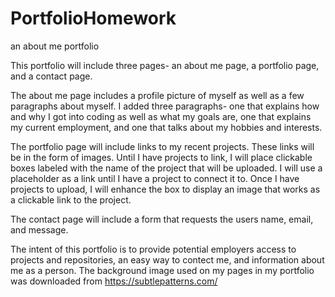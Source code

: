 # PortfolioHomework
an about me portfolio

This portfolio will include three pages- an about me page, a portfolio page, and a contact page.


The about me page includes a profile picture of myself as well as a few paragraphs about myself.  I added three paragraphs- one that explains
how and why I got into coding as well as what my goals are, one that explains my current employment, and one that talks about my hobbies and interests.


The portfolio page will include links to my recent projects.  These links will be in the form of images. Until I have projects to link, I will place clickable boxes
labeled with the name of the project that will be uploaded. I will use a placeholder as a link until I have a project to connect it to.
 Once I have projects to upload, I will enhance the box to display an image that works as a clickable link
to the project.

The contact page will include a form that requests the users name, email, and message. 


The intent of this portfolio is to provide potential employers access to projects and repositories, an easy way to contect me, and information about me as a person.
The background image used on my pages in my portfolio was downloaded from https://subtlepatterns.com/